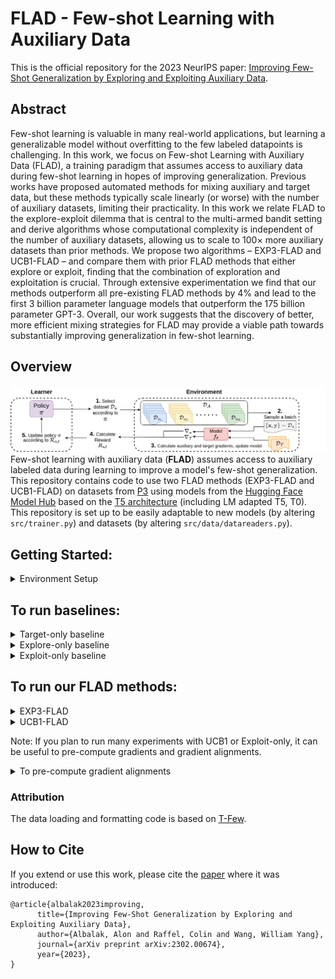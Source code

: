 # FLAD - Few-shot Learning with Auxiliary Data

This is the official repository for the 2023 NeurIPS paper: [Improving Few-Shot Generalization by Exploring and Exploiting Auxiliary Data](https://arxiv.org/abs/2302.00674).

## Abstract
Few-shot learning is valuable in many real-world applications, but learning a generalizable model without overfitting to the few labeled datapoints is challenging. In this work, we focus on Few-shot Learning with Auxiliary Data (FLAD), a training paradigm that assumes access to auxiliary data during few-shot learning in hopes of improving generalization. Previous works have proposed automated methods for mixing auxiliary and target data, but these methods typically scale linearly (or worse) with the number of auxiliary datasets, limiting their practicality. In this work we relate FLAD to the explore-exploit dilemma that is central to the multi-armed bandit setting and derive algorithms whose computational complexity is independent of the number of auxiliary datasets, allowing us to scale to 100× more auxiliary datasets than prior methods. We propose two algorithms – EXP3-FLAD and UCB1-FLAD – and compare them with prior FLAD methods that either explore or exploit, finding that the combination of exploration and exploitation is crucial. Through extensive experimentation we find that our methods outperform all pre-existing FLAD methods by 4% and lead to the first 3 billion parameter language models that outperform the 175 billion parameter GPT-3. Overall, our work suggests that the discovery of better, more efficient mixing strategies for FLAD may provide a viable path towards substantially improving generalization in few-shot learning.

## Overview
![FLAD Overview](flad_overview.png)
Few-shot learning with auxiliary data (**FLAD**) assumes access to auxiliary labeled data during learning to improve a model's few-shot generalization.
<br>
This repository contains code to use two FLAD methods (EXP3-FLAD and UCB1-FLAD) on datasets from [P3](https://github.com/bigscience-workshop/promptsource) using models from the [Hugging Face Model Hub](https://huggingface.co/models) based on the [T5 architecture](https://github.com/google-research/text-to-text-transfer-transformer) (including LM adapted T5, T0).
<br>
This repository is set up to be easily adaptable to new models (by altering `src/trainer.py`) and datasets (by altering `src/data/datareaders.py`).

## Getting Started:

<details><summary>Environment Setup</summary>
<br>
First, install python requirements from `requirements.txt` using your favorite virtual environment manager and the appropriate cuda version.
<br>
For example, with conda use:
  
```bash
CUDA_VERSION="113"
conda create -n flad_env python==3.8
conda activate flad_env
pip install -r requirements.txt -f https://download.pytorch.org/whl/cu${CUDA_VERSION}/torch_stable.html
```
  
</details>

## To run baselines:
<details><summary>Target-only baseline</summary>
        
```bash
GPU=0
bash target_only_finetuning.sh $GPU
```
</details>

<details><summary>Explore-only baseline</summary>
  
```bash
GPU=0
TARGET_DATASET='copa'
bash all_mixed.sh $GPU $TARGET_DATASET
```
  </details>
  
<details><summary>Exploit-only baseline</summary>
    
```bash
GPU=0
TARGET_DATASET='copa'
bash all_exploit.sh $GPU $TARGET_DATASET
```

*Note*: The exploit-only baseline requires computing auxiliary dataset gradients prior to training.
<br>
This process will take a few hours, depending on your hardware.
 </details>

## To run our FLAD methods:
 
<details><summary>EXP3-FLAD</summary>
  
```bash
GPU=0
TARGET_DATASET='copa'
bash all_exp3.sh $GPU $TARGET_DATASET
```
</details>

<details><summary>UCB1-FLAD</summary>
  
```bash
GPU=0
TARGET_DATASET='copa'
bash all_ucb1.sh $GPU $TARGET_DATASET
```

### UCB1-specific info
If you wish to use UCB1, you will need to pre-compute gradient alignments. The trainer class in `trainer.py` will compute and cache the values during training, but if you are planning on running many experiments on a large set of auxiliary datasets, such as P3, you may wish to pre-compute gradients and alignments prior to training with our premade script. The script will compute gradients for a model on each auxiliary dataset and cache them for future use, then compute the alignment with respect to a specific target dataset.

  </details>
  
  
Note: If you plan to run many experiments with UCB1 or Exploit-only, it can be useful to pre-compute gradients and gradient alignments.

<details><summary>To pre-compute gradient alignments</summary>
  
You can pre-compute gradients and alignments with:
  
```bash
TARGET_DATASET='copa'
AUXILIARY_DATASET='P3'
python3 src/multirun_create_weight_inits.py --target_dataset $TARGET_DATASET --auxiliary_dataset $AUXILIARY_DATASET
```

***NOTE***: This script will by default pre-compute gradients with base- and XL-sized T5 models, and T0-3B. To change this, edit the variable `MODELS` found on lines 83-88 of `src/multirun_create_weight_inits.py`.
  
  </details>

### Attribution
The data loading and formatting code is based on [T-Few](https://github.com/r-three/t-few).

## How to Cite
If you extend or use this work, please cite the [paper](https://arxiv.org/abs/2302.00674) where it was introduced:
```
@article{albalak2023improving,
      title={Improving Few-Shot Generalization by Exploring and Exploiting Auxiliary Data}, 
      author={Albalak, Alon and Raffel, Colin and Wang, William Yang},
      journal={arXiv preprint arXiv:2302.00674},
      year={2023},
}
```
